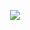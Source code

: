 <!-- ### Hi there 👋 -->

<!--
**SnowballFox/SnowballFox** is a ✨ _special_ ✨ repository because its `README.md` (this file) appears on your GitHub profile.

Here are some ideas to get you started:

- 🔭 I’m currently working on ...
- 🌱 I’m currently learning ...
- 👯 I’m looking to collaborate on ...
- 🤔 I’m looking for help with ...
- 💬 Ask me about ...
- 📫 How to reach me: ...
- 😄 Pronouns: ...
- ⚡ Fun fact: ...
-->

<p align="center">   
<a href="https://github.com/SnowballFox">     
<img src="https://github-readme-stats.vercel.app/api?username=SnowballFox&count_private=true&show_icons=true&hide=contribs&include_all_commits=true&theme=vue" />  
</a> 
</p>
